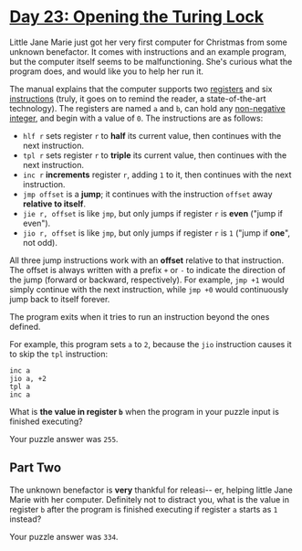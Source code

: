 # [Day 23: Opening the Turing Lock](https://adventofcode.com/2015/day/23)

Little Jane Marie just got her very first computer for Christmas from some unknown benefactor. It comes with instructions and an example program, but the computer itself seems to be malfunctioning. She's curious what the program does, and would like you to help her run it.

The manual explains that the computer supports two [registers](https://en.wikipedia.org/wiki/Processor_register) and six [instructions](https://en.wikipedia.org/wiki/Instruction_set) (truly, it goes on to remind the reader, a state-of-the-art technology). The registers are named `a` and `b`, can hold any [non-negative integer](https://en.wikipedia.org/wiki/Natural_number), and begin with a value of `0`. The instructions are as follows:

* `hlf r` sets register `r` to **half** its current value, then continues with the next instruction.
* `tpl r` sets register `r` to **triple** its current value, then continues with the next instruction.
* `inc r` **increments** register `r`, adding `1` to it, then continues with the next instruction.
* `jmp offset` is a **jump**; it continues with the instruction `offset` away **relative to itself**.
* `jie r, offset` is like `jmp`, but only jumps if register `r` is **even** ("jump if even").
* `jio r, offset` is like `jmp`, but only jumps if register `r` is `1` ("jump if **one**", not odd).

All three jump instructions work with an **offset** relative to that instruction. The offset is always written with a prefix `+` or `-` to indicate the direction of the jump (forward or backward, respectively). For example, `jmp +1` would simply continue with the next instruction, while `jmp +0` would continuously jump back to itself forever.

The program exits when it tries to run an instruction beyond the ones defined.

For example, this program sets `a` to `2`, because the `jio` instruction causes it to skip the `tpl` instruction:

```text
inc a
jio a, +2
tpl a
inc a
```

What is **the value in register `b`** when the program in your puzzle input is finished executing?

Your puzzle answer was `255`.

## Part Two

The unknown benefactor is **very** thankful for releasi-- er, helping little Jane Marie with her computer. Definitely not to distract you, what is the value in register `b` after the program is finished executing if register `a` starts as `1` instead?

Your puzzle answer was `334`.
